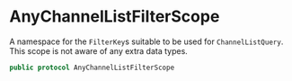 # AnyChannelListFilterScope

A namespace for the `FilterKey`s suitable to be used for `ChannelListQuery`. This scope is not aware of any extra data types.

``` swift
public protocol AnyChannelListFilterScope 
```

